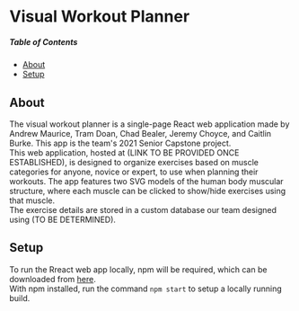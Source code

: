 # Visual Workout Planner
##### Table of Contents
* [About](#about)
* [Setup](#setup) 
## About
The visual workout planner is a single-page React web application made by Andrew Maurice, Tram Doan, Chad Bealer, Jeremy Choyce, and Caitlin Burke. This app is the team's 2021 Senior Capstone project.
<br>
This web application, hosted at (LINK TO BE PROVIDED ONCE ESTABLISHED), is designed to organize exercises based on muscle categories for anyone, novice or expert, to use when planning their workouts. The app features two SVG models of the human body muscular structure, where each muscle can be clicked to show/hide exercises using that muscle.
<br>
The exercise details are stored in a custom database our team designed using (TO BE DETERMINED). 

## Setup
To run the Rreact web app locally, npm will be required, which can be downloaded from [here](https://www.npmjs.com/get-npm).
<br>
With npm installed, run the command `npm start` to setup a locally running build.